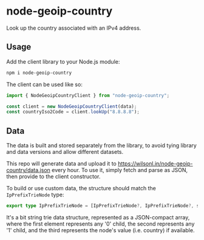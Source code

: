 # node-geoip-country

Look up the country associated with an IPv4 address.

## Usage

Add the client library to your Node.js module:

```bash
npm i node-geoip-country
```

The client can be used like so:

```ts
import { NodeGeoipCountryClient } from "node-geoip-country";

const client = new NodeGeoipCountryClient(data);
const countryIso2Code = client.lookUp("8.8.8.8");
```

## Data

The data is built and stored separately from the library, to avoid tying library and data versions and allow different datasets.

This repo will generate data and upload it to https://wilsonl.in/node-geoip-country/data.json every hour. To use it, simply fetch and parse as JSON, then provide to the client constructor.

To build or use custom data, the structure should match the `IpPrefixTrieNode` type:

```ts
export type IpPrefixTrieNode = [IpPrefixTrieNode?, IpPrefixTrieNode?, string?];
```

It's a bit string trie data structure, represented as a JSON-compact array, where the first element represents any '0' child, the second represents any '1' child, and the third represents the node's value (i.e. country) if available.
